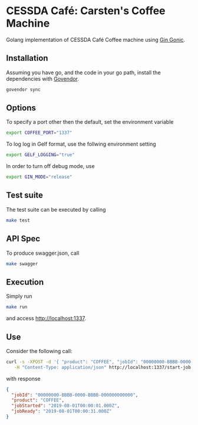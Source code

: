 # CESSDA Café: Carsten's Coffee Machine

Golang implementation of CESSDA Café Coffee machine using [Gin Gonic](https://github.com/gin-gonic/gin/).

## Installation

Assuming you have go, and the code in your go path,
install the dependencies with [Govendor](https://github.com/kardianos/govendor).

```bash
govendor sync
```

## Options

To specify a port other then the default, set the environment variable
```bash
export COFFEE_PORT="1337"
```

To log log in Gelf format, use the follwing environment setting
```bash
export GELF_LOGGING="true"
```

In order to turn off debug mode, use
```bash
export GIN_MODE="release"
```

## Test suite

The test suite can be executed by calling

```bash
make test
```

## API Spec

To produce swagger.json, call
```bash
make swagger
```


## Execution

Simply run

```bash
make run
```

and access <http://localhost:1337>.

## Use

Consider the following call:
```bash
curl -s -XPOST -d '{ "product": "COFFEE", "jobId": "00000000-BBBB-0000-BBBB-000000000000" }' \
   -H "Content-Type: application/json" http://localhost:1337/start-job
```
with response
```json
{
  "jobId": "00000000-BBBB-0000-BBBB-000000000000",
  "product": "COFFEE",
  "jobStarted": "2019-08-01T00:00:01.000Z",
  "jobReady": "2019-08-01T00:00:31.000Z"
}
```

